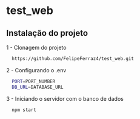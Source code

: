 # test_web
## Instalação do projeto
  1 - Clonagem do projeto
  ```bash
    https://github.com/FelipeFerraz4/test_web.git
  ```
  2 - Configurando o .env
  ```bash
    PORT=PORT_NUMBER
    DB_URL=DATABASE_URL
  ```
  3 - Iniciando o servidor com o banco de dados
  ```bash
    npm start
  ```

